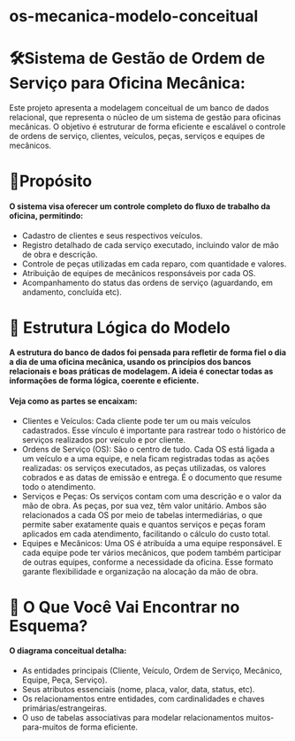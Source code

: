 # os-mecanica-modelo-conceitual

<h1>🛠️Sistema de Gestão de Ordem de Serviço para Oficina Mecânica:</h1>
Este projeto apresenta a modelagem conceitual de um banco de dados relacional, que representa o núcleo de um sistema de gestão para oficinas mecânicas.
O objetivo é estruturar de forma eficiente e escalável o controle de ordens de serviço, clientes, veículos, peças, serviços e equipes de mecânicos.

<h1>🎯Propósito</h1>
<h4>O sistema visa oferecer um controle completo do fluxo de trabalho da oficina, permitindo:</h4>
<ul>
  <li>Cadastro de clientes e seus respectivos veículos.</li>
  <li>Registro detalhado de cada serviço executado, incluindo valor de mão de obra e descrição.</li>
  <li>Controle de peças utilizadas em cada reparo, com quantidade e valores.</li>
  <li>Atribuição de equipes de mecânicos responsáveis por cada OS.</li>
  <li>Acompanhamento do status das ordens de serviço (aguardando, em andamento, concluída etc).</li>
</ul>

<h1>🧩 Estrutura Lógica do Modelo</h1>
<h4>A estrutura do banco de dados foi pensada para refletir de forma fiel o dia a dia de uma oficina mecânica, usando os princípios dos bancos relacionais e boas práticas de modelagem. A ideia é conectar todas as informações de forma lógica, coerente e eficiente.</h4>
<h4>Veja como as partes se encaixam:</h4>

<ul>
  <li>Clientes e Veículos:
Cada cliente pode ter um ou mais veículos cadastrados. Esse vínculo é importante para rastrear todo o histórico de serviços realizados por veículo e por cliente.</li>
  <li>Ordens de Serviço (OS):
São o centro de tudo. Cada OS está ligada a um veículo e a uma equipe, e nela ficam registradas todas as ações realizadas: os serviços executados, as peças utilizadas, os valores cobrados e as datas de emissão e entrega. É o documento que resume todo o atendimento.</li>
  <li>Serviços e Peças:
Os serviços contam com uma descrição e o valor da mão de obra. As peças, por sua vez, têm valor unitário. Ambos são relacionados a cada OS por meio de tabelas intermediárias, o que permite saber exatamente quais e quantos serviços e peças foram aplicados em cada atendimento, facilitando o cálculo do custo total.</li>
  <li>Equipes e Mecânicos:
Uma OS é atribuída a uma equipe responsável. E cada equipe pode ter vários mecânicos, que podem também participar de outras equipes, conforme a necessidade da oficina. Esse formato garante flexibilidade e organização na alocação da mão de obra.</li>
</ul>

<h1>📄 O Que Você Vai Encontrar no Esquema?</h1>
<h4>O diagrama conceitual detalha:</h4>

<ul>
  <li>As entidades principais (Cliente, Veículo, Ordem de Serviço, Mecânico, Equipe, Peça, Serviço).</li>
  <li>Seus atributos essenciais (nome, placa, valor, data, status, etc).</li>
  <li>Os relacionamentos entre entidades, com cardinalidades e chaves primárias/estrangeiras.</li>
  <li>O uso de tabelas associativas para modelar relacionamentos muitos-para-muitos de forma eficiente.</li>
</ul>




